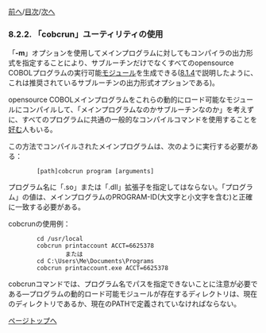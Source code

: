 <!--navi start1-->
[前へ](8-2-1.md)/[目次](https://momo2584.github.io/opensourcecobol.github.io/markdown/TOC.html)/[次へ](8-2-3.md)
<!--navi end1-->
### 8.2.2. 「cobcrun」ユーティリティの使用

「**-m**」オプションを使用してメインプログラムに対してもコンパイラの出力形式を指定することにより、サブルーチンだけでなくすべてのopensource COBOLプログラムの実行可能<u>モジュール</u>を生成できる([8.1.4](8-1-4.md)で説明したように、これは推奨されているサブルーチンの出力形式オプションである)。

opensource COBOLメインプログラムをこれらの動的にロード可能なモジュールにコンパイルして、「メインプログラムなのかサブルーチンなのか」を考えずに、すべてのプログラムに共通の一般的なコンパイルコマンドを使用することを<u>好む</u>人もいる。

この方法でコンパイルされたメインプログラムは、次のように実行する必要がある：

            [path]cobcrun program [arguments]

プログラム名に「.so」または「.dll」拡張子を指定してはならない。「プログラム」の値は、メインプログラムのPROGRAM-ID(大文字と小文字を含む)と正確に一致する必要がある。

cobcrunの使用例：

            cd /usr/local
            cobcrun printaccount ACCT=6625378
                    または
            cd C:\Users\Me\Documents\Programs
            cobcrun printaccount.exe ACCT=6625378

cobcrunコマンドでは、プログラム名でパスを指定できないことに注意が必要である―プログラムの動的ロード可能モジュールが存在するディレクトリは、現在のディレクトリであるか、現在のPATHで定義されていなければならない。

<!--navi start2-->

[ページトップへ](8-2-2.md)
<!--navi end2-->
